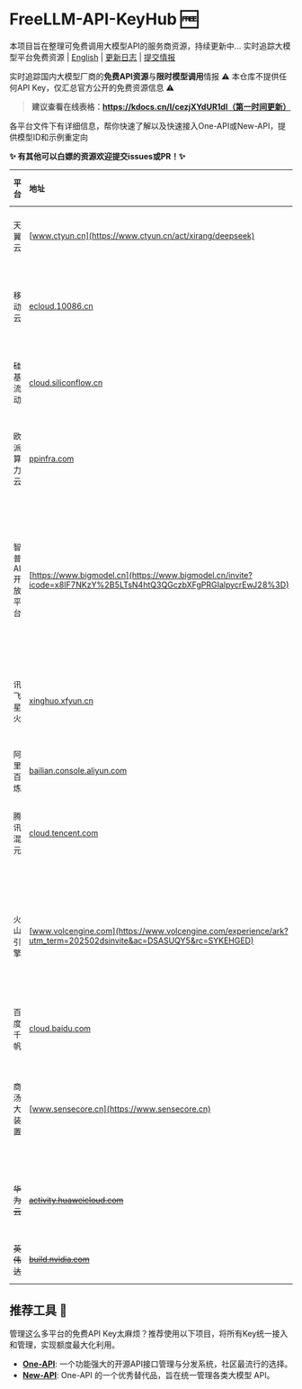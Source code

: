 # FreeLLM-API-KeyHub 🆓
本项目旨在整理可免费调用大模型API的服务商资源，持续更新中...
实时追踪大模型平台免费资源 | [English](README_EN.md) | [更新日志](#更新日志) | [提交情报](CONTRIBUTING.md)

实时追踪国内大模型厂商的**免费API资源**与**限时模型调用**情报
⚠️ 本仓库不提供任何API Key，仅汇总官方公开的免费资源信息 ⚠️

> **建议查看在线表格：https://kdocs.cn/l/cezjXYdUR1dl（第一时间更新）**

各平台文件下有详细信息，帮你快速了解以及快速接入One-API或New-API，提供模型ID和示例重定向

**✨ 有其他可以白嫖的资源欢迎提交issues或PR！✨**

| 平台 | 地址 | 免费token数 | 有效期 | 活动 | 备注说明 | 图1 | 图2 |
| :--- | :--- | :--- | :--- | :--- | :--- | :--- | :--- |
| 天翼云 | [www.ctyun.cn](https://www.ctyun.cn/act/xirang/deepseek) | 2500万 | 两周 | 新用户 | 量大时间短<br>比之前更新了很多模型<br>主流开源都有 | ![图1](assets/images/clip_cell_image4.png) | ![图2](assets/images/天翼云图2.png) |
| 移动云 | [ecloud.10086.cn](https://ecloud.10086.cn/portal/act/deepseek) | 2500万 | 30天 | 新老用户 | 新版界面需要创建项目空间后弹出面板<br>更新了规范些的接口地址 | ![图1](assets/images/clip_cell_image5.png) | |
| 硅基流动 | [cloud.siliconflow.cn](https://cloud.siliconflow.cn/i/NpVqAT7X) | 2000万（14元） | 无 | **学生认证50元巨款**<br>邀请注册送14￥白嫖<br>可用前面我的链接注册（感谢） | 白嫖开始的地方<br>速度现在还好，之前慢<br>配额一直有效<br> | ![图1](assets/images/clip_cell_image9.png) | 可以使用前面我的要求链接哦！！！谢谢啦~ |
| 欧派算力云 | [ppinfra.com](https://ppinfra.com/user/register?invited_by=HPU4F4) | 新用户注册5￥<br>邀请注册得15￥ | 6月 | 邀请 1 位好友注册并完成实名认证，邀请人可得 30元无门槛代金券，被邀请人可得 15元无门槛代金券 | 可以使用前面我的要求链接<br>感谢 | ![图1](assets/images/clip_cell_image10.png) | |
| 智普AI开放平台 | [https://www.bigmodel.cn](https://www.bigmodel.cn/invite?icode=x8lF7NKzY%2B5LTsN4htQ3QGczbXFgPRGIalpycrEwJ28%3D) | 2000万                          | 3月              | 新用户注册得 2000万 Tokens，新模型免费玩到爽！               | 邀请一名新用户完成实名注册，双方均可获得智谱高性价比GLM-4.5-Air 模型2000万Tokens 每月最多邀请10名新用户，最多可获得2亿Tokens资源包 | ![图1](assets/images/GLM.png) | ![图2](assets/images/BigmodelPoster.png) |
| 讯飞星火 | [xinghuo.xfyun.cn](https://xinghuo.xfyun.cn/sparkapi) | 注册送20元礼品卡 | 无 | 我账户注册后又20元礼品卡无过期时间<br>页面中还有其他活动，请注意看 | 页面活动挺多的，比如“图1”<br>如“图2”直接就是说API免费使用不限量：图2地址 | ![图1](assets/images/clip_cell_image17.png) | ![图2](assets/images/clip_cell_image18.png) |
| 阿里百炼 | [bailian.console.aliyun.com](https://bailian.console.aliyun.com/) | 100万（每个模型） | 不同模型30~180天 | 新用户注册每个模型赠送100万tokens | 速度快、实力强、模型及种类多<br>我已欠费 | ![图1](assets/images/clip_cell_image8.png) | |
| 腾讯混元 | [cloud.tencent.com](https://cloud.tencent.com/document/product/1729/97731) | 100万（共享消耗） | 1年 | 自家混元模型共享消耗1年一百万<br>体验说明地址<br>其它模型活动未查看，有请反馈 | Deepseek R1/V3免费调用至北京时间2025年2月25日23:59:59 | ![图1](assets/images/clip_cell_image12.png) | |
| 火山引擎 | [www.volcengine.com](https://www.volcengine.com/experience/ark?utm_term=202502dsinvite&ac=DSASUQY5&rc=SYKEHGED) | 50万（每个模型） | 无 | ~~拉人注册送30￥大模代金券（无需实名）<br>送被邀请15￥（自己注册无）<br>邀请用户付费再送100￥<br>约可抵扣750万R1模型tokens<br>速度比较快后悔没有多撸点，几百狠狠用~~ | 如“图2”还可以参加“协作”活动<br>出卖自己数据，每天每个模型免费50万额度 | ![图1](assets/images/clip_cell_image2.png) | ![图2](assets/images/clip_cell_image3.png) |
| 百度千帆 | [cloud.baidu.com](https://cloud.baidu.com/product-s/qianfan_home) | 注册送20元 | 1月 | 注册后自动送<br>转换为tokens最多能用1000000+tokens | 送的20我是一点都没用啊 | ![图1](assets/images/clip_cell_image15.png) | |
| 商汤大装置 | [www.sensecore.cn](https://www.sensecore.cn) | 1000万 | 3月 | 活动说明地址：商汤新闻中心<br>我的账户注册就送了6个月80代金券 | 自家模型速率rpm限制还好、Deepseek、qwen3……低rpm<br>~~Deepseek R1/V3限时免费至5月9日~~ | ![图1](assets/images/商汤1.png) | ![图2](assets/images/商汤2.png)|
| ~~华为云~~ | ~~[activity.huaweicloud.com](https://activity.huaweicloud.com/maas-ds.html)~~ | ~~200万（每个模型）~~ | ~~无~~ | ~~现没明确看见，有请联系我更新<br>一个模型一个接口地址<br>已更新Deepseek V3 0324版~~ | ~~无~~ | ![图1](assets/images/clip_cell_image6.png) | |
| ~~英伟达~~ | ~~[build.nvidia.com](https://build.nvidia.com/explore/discover)~~ | ~~前一千次调用免费~~ | | ~~没怎么用，依旧有效可联系~~ | | | |

## 推荐工具 🧰

管理这么多平台的免费API Key太麻烦？推荐使用以下项目，将所有Key统一接入和管理，实现额度最大化利用。

- **[One-API](https://github.com/songquanpeng/one-api)**: 一个功能强大的开源API接口管理与分发系统，社区最流行的选择。
- **[New-API](https://github.com/QuantumNous/new-api)**: One-API 的一个优秀替代品，旨在统一管理各类大模型 API。
